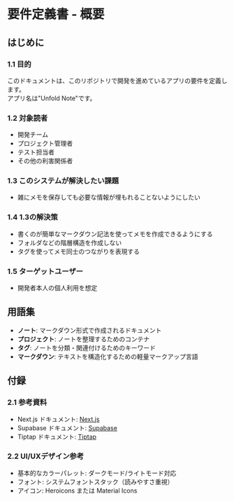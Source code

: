 # 要件定義書 - 概要

## はじめに

### 1.1 目的
このドキュメントは、このリポジトリで開発を進めているアプリの要件を定義します。  
アプリ名は"Unfold Note"です。  

### 1.2 対象読者
- 開発チーム
- プロジェクト管理者
- テスト担当者
- その他の利害関係者

### 1.3 このシステムが解決したい課題
- 雑にメモを保存しても必要な情報が埋もれることないようにしたい

### 1.4 1.3の解決策
- 書くのが簡単なマークダウン記法を使ってメモを作成できるようにする
- フォルダなどの階層構造を作成しない
- タグを使ってメモ同士のつながりを表現する

### 1.5 ターゲットユーザー
- 開発者本人の個人利用を想定

## 用語集
- **ノート**: マークダウン形式で作成されるドキュメント
- **プロジェクト**: ノートを整理するためのコンテナ
- **タグ**: ノートを分類・関連付けるためのキーワード
- **マークダウン**: テキストを構造化するための軽量マークアップ言語

## 付録

### 2.1 参考資料
- Next.js ドキュメント: [Next.js](https://nextjs.org/docs)
- Supabase ドキュメント: [Supabase](https://supabase.com/docs)
- Tiptap ドキュメント: [Tiptap](https://tiptap.dev/docs)

### 2.2 UI/UXデザイン参考
- 基本的なカラーパレット: ダークモード/ライトモード対応
- フォント: システムフォントスタック（読みやすさ重視）
- アイコン: Heroicons または Material Icons
